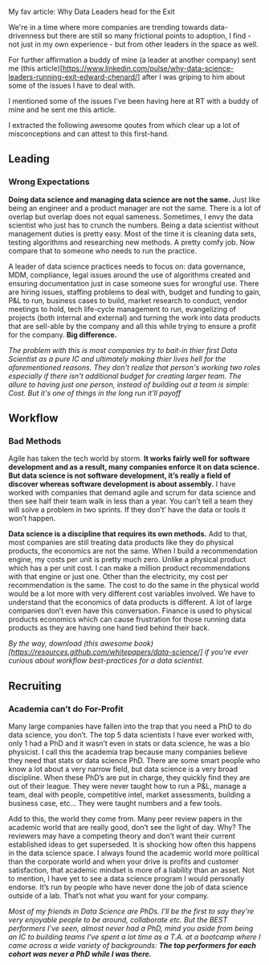 My fav article: Why Data Leaders head for the Exit

We're in a time where more companies are trending towards data-drivenness but there are still so many frictional points to adoption, I find - not just in my own experience - but from other leaders in the space as well.

For further affirmation a buddy of mine (a leader at another company) sent me (this article)[https://www.linkedin.com/pulse/why-data-science-leaders-running-exit-edward-chenard/] after I was griping to him about some of the issues I have to deal with. 

I mentioned some of the issues I've been having here at RT with a buddy of mine and he sent me this article. 

I extracted the following awesome qoutes from which clear up a lot of misconceptions and can attest to this first-hand. 

Leading 
-------

### Wrong Expectations

**Doing data science and managing data science are not the same.** Just like being an engineer and a product manager are not the same. There is a lot of overlap but overlap does not equal sameness. Sometimes, I envy the data scientist who just has to crunch the numbers. Being a data scientist without management duties is pretty easy. Most of the time it is cleaning data sets, testing algorithms and researching new methods. A pretty comfy job. Now compare that to someone who needs to run the practice.

 

A leader of data science practices needs to focus on: data governance, MDM, compliance, legal issues around the use of algorithms created and ensuring documentation just in case someone sues for wrongful use. There are hiring issues, staffing problems to deal with, budget and funding to gain, P&L to run, business cases to build, market research to conduct, vendor meetings to hold, tech life-cycle management to run, evangelizing of projects (both internal and external) and turning the work into data products that are sell-able by the company and all this while trying to ensure a profit for the company. **Big difference.**

_The problem with this is most companies try to bait-in thier first Data Scientist as a pure IC and ultimately making thier lives hell for the aforementioned reasons. They don't realize that person's working two roles especially if there isn't additional budget for creating larger team. The allure to having just one person, instead of building out a team is simple: Cost. But it's one of things in the long run it'll payoff_


Workflow
--------

### Bad Methods

Agile has taken the tech world by storm. **It works fairly well for software development and as a result, many companies enforce it on data science. But data science is not software development, it’s really a field of discover whereas software development is about assembly.** I have worked with companies that demand agile and scrum for data science and then see half their team walk in less than a year. You can’t tell a team they will solve a problem in two sprints. If they don’t’ have the data or tools it won’t happen.

 
**Data science is a discipline that requires its own methods.** Add to that, most companies are still treating data products like they do physical products, the economics are not the same. When I build a recommendation engine, my costs per unit is pretty much zero. Unlike a physical product which has a per unit cost. I can make a million product recommendations with that engine or just one. Other than the electricity, my cost per recommendation is the same. The cost to do the same in the physical world would be a lot more with very different cost variables involved. We have to understand that the economics of data products is different. A lot of large companies don’t even have this conversation. Finance is used to physical products economics which can cause frustration for those running data products as they are having one hand tied behind their back.

_By the way, download (this awesome book)[https://resources.github.com/whitepapers/data-science/] if you're ever curious about workflow best-practices for a data scientist._

Recruiting
----------

### Academia can’t do For-Profit

Many large companies have fallen into the trap that you need a PhD to do data science, you don’t. The top 5 data scientists I have ever worked with, only 1 had a PhD and it wasn’t even in stats or data science, he was a bio physicist. I call this the academia trap because many companies believe they need that stats or data science PhD. There are some smart people who know a lot about a very narrow field, but data science is a very broad discipline. When these PhD’s are put in charge, they quickly find they are out of their league. They were never taught how to run a P&L, manage a team, deal with people, competitive intel, market assessments, building a business case, etc… They were taught numbers and a few tools. 

Add to this, the world they come from. Many peer review papers in the academic world that are really good, don’t see the light of day. Why? The reviewers may have a competing theory and don’t want their current established ideas to get superseded. It is shocking how often this happens in the data science space.  I always found the academic world more political than the corporate world and when your drive is profits and customer satisfaction, that academic mindset is more of a liability than an asset. Not to mention, I have yet to see a data science program I would personally endorse. It’s run by people who have never done the job of data science outside of a lab. That’s not what you want for your company.

_Most of my friends in Data Science are PhDs. I'll be the first to say they're very enjoyable people to be around, collaborate etc. But the BEST performers I've seen, almost never had a PhD, mind you aside from being an IC to building teams I've spent a lot time as a T.A. at a bootcamp where I came across a wide variety of backgrounds: **The top performers for each cohort was never a PhD while I was there.**_



